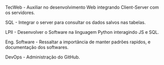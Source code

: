 

TecWeb - Auxiliar no desenvolvimento Web integrando Client-Server com os servidores.

SQL - Integrar o server para consultar os dados salvos nas tabelas.

LPII - Desenvolver o Software na linguagem Python interagindo JS e SQL.

Eng. Software - Ressaltar a importância de manter padrões rapidos, e documentação dos softwares.

DevOps - Administração do GitHub.

